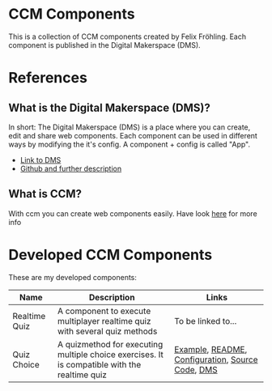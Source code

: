 # CCM Components 
This is a collection of CCM components created by Felix Fröhling. Each component is published in the Digital Makerspace (DMS).

# References

## What is the Digital Makerspace (DMS)?
In short: The Digital Makerspace (DMS) is a place where you can create, edit and share web components. Each component can be used in different ways by modifying the it's config. A component + config is called "App".

* [Link to DMS](https://ccmjs.github.io/digital-maker-space/#dms=components)
* [Github and further description](https://github.com/ccmjs/digital-maker-space)

## What is CCM?
With ccm you can create web components easily. Have look [here](https://github.com/ccmjs/ccm/wiki) for more info

# Developed CCM Components
These are my developed components:

| Name |   Description | Links |
|------|---------------------|------|
| Realtime Quiz | A component to execute multiplayer realtime quiz with several quiz methods | To be linked to... |
| Quiz Choice | A quizmethod for executing multiple choice exercises. It is compatible with the realtime quiz | [Example](https://ffroehling.github.io/ccm_components/choice/local.html), [README](https://ffroehling.github.io/ccm_components/choice/), [Configuration](https://ffroehling.github.io/ccm_components/choice/resources/configs.js), [Source Code](https://ffroehling.github.io/ccm_components/choice/versions/ccm.quiz_choice-1.0.0.js), [DMS](https://ccmjs.github.io/digital-maker-space/#dms=component-quiz_choice-1-0-0&dms_quiz_choice_1_0_0=overview)|
 
